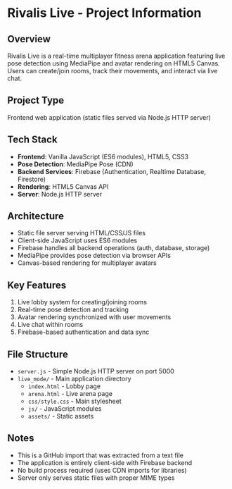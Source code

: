 # Rivalis Live - Project Information

## Overview
Rivalis Live is a real-time multiplayer fitness arena application featuring live pose detection using MediaPipe and avatar rendering on HTML5 Canvas. Users can create/join rooms, track their movements, and interact via live chat.

## Project Type
Frontend web application (static files served via Node.js HTTP server)

## Tech Stack
- **Frontend**: Vanilla JavaScript (ES6 modules), HTML5, CSS3
- **Pose Detection**: MediaPipe Pose (CDN)
- **Backend Services**: Firebase (Authentication, Realtime Database, Firestore)
- **Rendering**: HTML5 Canvas API
- **Server**: Node.js HTTP server

## Architecture
- Static file server serving HTML/CSS/JS files
- Client-side JavaScript uses ES6 modules
- Firebase handles all backend operations (auth, database, storage)
- MediaPipe provides pose detection via browser APIs
- Canvas-based rendering for multiplayer avatars

## Key Features
1. Live lobby system for creating/joining rooms
2. Real-time pose detection and tracking
3. Avatar rendering synchronized with user movements
4. Live chat within rooms
5. Firebase-based authentication and data sync

## File Structure
- `server.js` - Simple Node.js HTTP server on port 5000
- `live_mode/` - Main application directory
  - `index.html` - Lobby page
  - `arena.html` - Live arena page
  - `css/style.css` - Main stylesheet
  - `js/` - JavaScript modules
  - `assets/` - Static assets

## Notes
- This is a GitHub import that was extracted from a text file
- The application is entirely client-side with Firebase backend
- No build process required (uses CDN imports for libraries)
- Server only serves static files with proper MIME types

